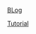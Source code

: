 [BLog](https://www.avonture.be/blog/docker-postgrest/?ref=dailydev)

[Tutorial](https://github.com/cavo789/postgrest)
